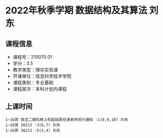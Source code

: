 # 2022年秋季学期 数据结构及其算法 刘东






## 课程信息

- 课程号：210070.01
- 学分：3.5
- 教学类型：理论实验课
- 开课单位：信息科学技术学院
- 课程类别：专业基础
- 课程层次：本科计划内课程

## 上课时间

```
1~16周 西活二楼机房上机起始周任课老师另行通知 :1(8,9,10) 刘东
1~16周 3A213 :3(6,7) 刘东
1~16周 3A213 :5(3,4) 刘东
```

